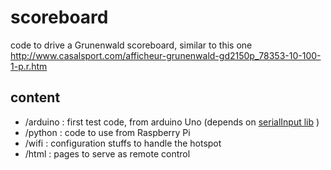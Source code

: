 # scoreboard
code to drive a Grunenwald scoreboard, similar to this one <http://www.casalsport.com/afficheur-grunenwald-gd2150p_78353-10-100-1-p.r.htm>

## content

- /arduino : first test code, from arduino Uno
  (depends on [serialInput lib](https://github.com/piif/ArduinoTools/tree/master/serialInput) )
- /python : code to use from Raspberry Pi
- /wifi : configuration stuffs to handle the hotspot
- /html : pages to serve as remote control